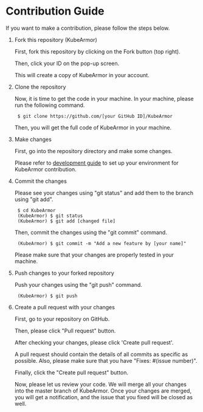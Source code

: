 # Contribution Guide

If you want to make a contribution, please follow the steps below.

1. Fork this repository \(KubeArmor\)

   First, fork this repository by clicking on the Fork button \(top right\).

   Then, click your ID on the pop-up screen.

   This will create a copy of KubeArmor in your account.

2. Clone the repository

   Now, it is time to get the code in your machine. In your machine, please run the following command.

   ```text
    $ git clone https://github.com/[your GitHub ID]/KubeArmor
   ```

   Then, you will get the full code of KubeArmor in your machine.

3. Make changes

   First, go into the repository directory and make some changes.

   Please refer to [development guide](development_guide.md) to set up your environment for KubeArmor contribution.

4. Commit the changes

   Please see your changes using "git status" and add them to the branch using "git add".

   ```text
    $ cd KubeArmor
    (KubeArmor) $ git status
    (KubeArmor) $ git add [changed file]
   ```

   Then, commit the changes using the "git commit" command.

   ```text
    (KubeArmor) $ git commit -m "Add a new feature by [your name]"
   ```

   Please make sure that your changes are properly tested in your machine.

5. Push changes to your forked repository

   Push your changes using the "git push" command.

   ```text
    (KubeArmor) $ git push
   ```

6. Create a pull request with your changes

   First, go to your repository on GitHub.

   Then, please click "Pull request" button.

   After checking your changes, please click 'Create pull request'.

   A pull request should contain the details of all commits as specific as possible. Also, please make sure that you have "Fixes: \#\(issue number\)".

   Finally, click the "Create pull request" button.

   Now, please let us review your code. We will merge all your changes into the master branch of KubeArmor. Once your changes are merged, you will get a notification, and the issue that you fixed will be closed as well.

